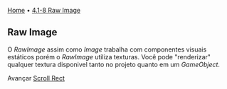 [Home](../HomePT.md) • [4.1-8 Raw Image](#)

## Raw Image

O *RawImage* assim como *Image* trabalha com componentes visuais estáticos porém o *RawImage* utiliza texturas. Você pode "renderizar" qualquer textura disponivel tanto no projeto quanto em um *GameObject*.

Avançar [Scroll Rect](./1.9_scrollrect.md)

